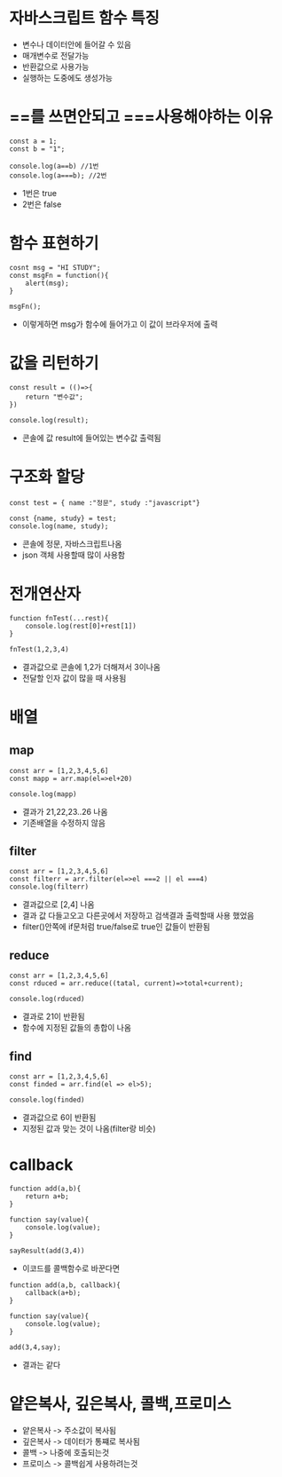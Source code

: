 # 자바스크립트 함수 특징
- 변수나 데이터안에 들어갈 수 있음
- 매개변수로 전달가능
- 반환값으로 사용가능
- 실행하는 도중에도 생성가능

# ==를 쓰면안되고 ===사용해야하는 이유

```
const a = 1;
const b = "1";

console.log(a==b) //1번
console.log(a===b); //2번
```
- 1번은 true
- 2번은 false

# 함수 표현하기

```
cosnt msg = "HI STUDY";
const msgFn = function(){
    alert(msg);
}

msgFn();
```
- 이렇게하면 msg가 함수에 들어가고 이 값이 브라우저에 출력


# 값을 리턴하기

```
const result = (()=>{
    return "변수값";
})

console.log(result);
```

- 콘솔에 값 result에 들어있는 변수값 출력됨

# 구조화 할당

```
const test = { name :"정문", study :"javascript"}

const {name, study} = test;
console.log(name, study);
```

- 콘솔에 정문, 자바스크립트나옴
- json 객체 사용할때 많이 사용함


# 전개연산자

```
function fnTest(...rest){
    console.log(rest[0]+rest[1])
}

fnTest(1,2,3,4)
```
- 결과값으로 콘솔에 1,2가 더해져서 3이나옴
- 전달할 인자 값이 많을 때 사용됨


# 배열

## map

```
const arr = [1,2,3,4,5,6]
const mapp = arr.map(el=>el+20)

console.log(mapp)
```

- 결과가 21,22,23..26 나옴
- 기존배열을 수정하지 않음

## filter

```
const arr = [1,2,3,4,5,6]
const filterr = arr.filter(el=>el ===2 || el ===4)
console.log(filterr)
```

- 결과값으로 [2,4] 나옴
- 결과 값 다들고오고 다른곳에서 저장하고 검색결과 출력할때 사용 했었음
- filter()안쪽에 if문처럼 true/false로 true인 값들이 반환됨

## reduce

```
const arr = [1,2,3,4,5,6]
const rduced = arr.reduce((tatal, current)=>total+current);

console.log(rduced)
```

- 결과로 21이 반환됨
- 함수에 지정된 값들의 총합이 나옴

## find

```
const arr = [1,2,3,4,5,6]
const finded = arr.find(el => el>5);

console.log(finded)
```

- 결과값으로 6이 반환됨
- 지정된 값과 맞는 것이 나옴(filter랑 비슷)

# callback

```
function add(a,b){
    return a+b;
}

function say(value){
    console.log(value);
}

sayResult(add(3,4))
```

- 이코드를 콜백함수로 바꾼다면

```
function add(a,b, callback){
    callback(a+b);
}

function say(value){
    console.log(value);
}

add(3,4,say);
```
- 결과는 같다


# 얕은복사, 깊은복사, 콜백,프로미스
- 얕은복사 -> 주소값이 복사됨
- 깊은복사 -> 데이터가 통쨰로 복사됨
- 콜백 -> 나중에 호출되는것
- 프로미스 -> 콜백쉽게 사용하려는것